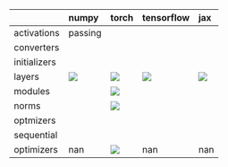 |              | numpy                                                                                                                                                                  | torch                                                                                                                                                                  | tensorflow                                                                                                                                                             | jax                                                                                                                                                                    |
|:-------------|:-----------------------------------------------------------------------------------------------------------------------------------------------------------------------|:-----------------------------------------------------------------------------------------------------------------------------------------------------------------------|:-----------------------------------------------------------------------------------------------------------------------------------------------------------------------|:-----------------------------------------------------------------------------------------------------------------------------------------------------------------------|
| activations  | passing                                                                                                                                                                |                                                                                                                                                                        |                                                                                                                                                                        |                                                                                                                                                                        |
| converters   |                                                                                                                                                                        |                                                                                                                                                                        |                                                                                                                                                                        |                                                                                                                                                                        |
| initializers |                                                                                                                                                                        |                                                                                                                                                                        |                                                                                                                                                                        |                                                                                                                                                                        |
| layers       | <a href="https://github.com/unifyai/ivy/actions/runs/3129123475" rel="noopener noreferrer" target="_blank"><img src=https://img.shields.io/badge/-success-success></a> | <a href="https://github.com/unifyai/ivy/actions/runs/3129123475" rel="noopener noreferrer" target="_blank"><img src=https://img.shields.io/badge/-failure-red></a>     | <a href="https://github.com/unifyai/ivy/actions/runs/3129123475" rel="noopener noreferrer" target="_blank"><img src=https://img.shields.io/badge/-success-success></a> | <a href="https://github.com/unifyai/ivy/actions/runs/3129123475" rel="noopener noreferrer" target="_blank"><img src=https://img.shields.io/badge/-success-success></a> |
| modules      |                                                                                                                                                                        | <a href="https://github.com/unifyai/ivy/actions/runs/3128315082" rel="noopener noreferrer" target="_blank"><img src=https://img.shields.io/badge/-success-success></a> |                                                                                                                                                                        |                                                                                                                                                                        |
| norms        |                                                                                                                                                                        | <a href="https://github.com/unifyai/ivy/actions/runs/3128698143" rel="noopener noreferrer" target="_blank"><img src=https://img.shields.io/badge/-success-success></a> |                                                                                                                                                                        |                                                                                                                                                                        |
| optmizers    |                                                                                                                                                                        |                                                                                                                                                                        |                                                                                                                                                                        |                                                                                                                                                                        |
| sequential   |                                                                                                                                                                        |                                                                                                                                                                        |                                                                                                                                                                        |                                                                                                                                                                        |
| optimizers   | nan                                                                                                                                                                    | <a href="https://github.com/unifyai/ivy/actions/runs/3129121421" rel="noopener noreferrer" target="_blank"><img src=https://img.shields.io/badge/-success-success></a> | nan                                                                                                                                                                    | nan                                                                                                                                                                    |